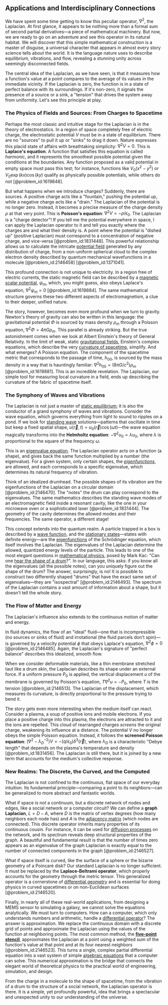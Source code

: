 ## Applications and Interdisciplinary Connections

We have spent some time getting to know this peculiar operator, $\nabla^2$, the Laplacian. At first glance, it appears to be nothing more than a formal sum of second partial derivatives—a piece of mathematical machinery. But now, we are ready to go on an adventure and see this operator in its natural habitat. We will discover that this simple mathematical construction is a master of disguise, a universal character that appears in almost every story science tells about the world. It is the language nature uses to describe equilibrium, vibrations, and flow, revealing a stunning unity across seemingly disconnected fields.

The central idea of the Laplacian, as we have seen, is that it measures how a function's value at a point compares to the average of its values in the immediate vicinity. If the Laplacian is zero, the function is in a state of perfect balance with its surroundings. If it's non-zero, it signals the presence of a source or a sink, a "tension" that drives the system away from uniformity. Let's see this principle at play.

### The Physics of Fields and Sources: From Charges to Spacetime

Perhaps the most classic and intuitive stage for the Laplacian is in the theory of electrostatics. In a region of space completely free of electric charge, the electrostatic potential $V$ must be in a state of equilibrium. There are no "sources" to pull it up or "sinks" to drag it down. Nature expresses this placid state of affairs with breathtaking simplicity: $\nabla^2 V = 0$. This is **Laplace's equation**. A function that satisfies this equation is called *harmonic*, and it represents the smoothest possible potential given the conditions at the boundaries. Any function proposed as a valid potential in empty space must pass this test; for instance, functions like $V_0(x^2 - y^2)$ or $V_0 \exp(kx) \cos(ky)$ qualify as physically possible potentials, while others do not [@problem_id:1619848].

But what happens when we introduce charges? Suddenly, there are sources. A positive charge acts like a "fountain," pushing the potential up, while a negative charge acts like a "drain." The Laplacian of the potential is no longer zero. Instead, it becomes a precise measure of the charge density $\rho$ at that very point. This is **Poisson's equation**: $\nabla^2 V = - \rho / \epsilon_0$. The Laplacian is a "charge detector"! If you tell me the potential everywhere in space, I can apply the Laplacian operator to it and tell you exactly where the charges are and what their density is. A point where the potential is "dished up" (positive Laplacian) must correspond to a concentration of negative charge, and vice-versa [@problem_id:1831448]. This powerful relationship allows us to calculate the intricate [potential field](@article_id:164615) generated by any distribution of charge, from a non-uniform spherical cloud to the complex electron density described by quantum mechanical wavefunctions in a molecule [@problem_id:2146458] [@problem_id:1371041].

This profound connection is not unique to electricity. In a region free of electric currents, the static magnetic field can be described by a [magnetic scalar potential](@article_id:185214), $\psi_m$, which, you might guess, also obeys Laplace's equation, $\nabla^2 \psi_m = 0$ [@problem_id:1619884]. The same mathematical structure governs these two different aspects of electromagnetism, a clue to their deeper, unified nature.

The story, however, becomes even more profound when we turn to gravity. Newton's theory of gravity can also be written in this language: the gravitational potential $\Phi$ is sourced by mass density $\rho_m$ through a Poisson equation, $\nabla^2 \Phi = 4 \pi G \rho_m$. This parallel is already striking. But the true astonishment comes when we look at Albert Einstein's theory of General Relativity. In the limit of weak, static [gravitational fields](@article_id:190807), Einstein's complex equations, which describe the very [curvature of spacetime](@article_id:188986), simplify. And what emerges? A Poisson equation. The component of the spacetime metric that corresponds to the passage of time, $h_{00}$, is sourced by the mass density in a way that is hauntingly familiar: $\nabla^2 h_{00} = (8 \pi G / c^2) \rho_m$ [@problem_id:1619881]. This is an incredible revelation. The Laplacian, our simple tool for measuring local curvature in a field, ends up describing the curvature of the fabric of spacetime itself.

### The Symphony of Waves and Vibrations

The Laplacian is not just a master of [static equilibrium](@article_id:163004); it is also the conductor of a grand symphony of waves and vibrations. Consider the wave equation, which governs everything from light to sound to ripples on a pond. If we look for [standing wave](@article_id:260715) solutions—patterns that oscillate in time but keep a fixed spatial shape, $u(\vec{r}, t) = u_0(\vec{r}) \cos(\omega t)$—the wave equation magically transforms into the **Helmholtz equation**: $-\nabla^2 u_0 = \lambda u_0$, where $\lambda$ is proportional to the square of the frequency $\omega$.

This is an [eigenvalue equation](@article_id:272427). The Laplacian operator acts on a function (a shape), and gives back the same function multiplied by a number (the eigenvalue). For a given system, only certain shapes, the *[eigenfunctions](@article_id:154211)*, are allowed, and each corresponds to a specific eigenvalue, which determines its natural frequency of vibration.

Think of an idealized drumhead. The possible shapes of its vibration are the eigenfunctions of the Laplacian on a circular domain [@problem_id:2146470]. The "notes" the drum can play correspond to the eigenvalues. The same mathematics describes the standing wave modes of an electromagnetic field inside a resonant cavity, like the one in your microwave oven or a sophisticated laser [@problem_id:1831444]. The geometry of the cavity determines the allowed modes and their frequencies. The same operator, a different stage!

This concept extends into the quantum realm. A particle trapped in a box is described by a [wave function](@article_id:147778), and the [stationary states](@article_id:136766)—states with definite energy—are the [eigenfunctions](@article_id:154211) of the Schrödinger equation, which itself involves the Laplacian. The eigenvalues of the Laplacian determine the allowed, quantized energy levels of the particle. This leads to one of the most elegant questions in [mathematical physics](@article_id:264909), posed by Mark Kac: "Can one [hear the shape of a drum](@article_id:186739)?". In our language, this asks: if you know all the eigenvalues (all the possible notes), can you uniquely figure out the shape of the drum? The answer, surprisingly, is no! It is possible to construct two differently shaped "drums" that have the exact same set of eigenvalues—they are "isospectral" [@problem_id:2146493]. The spectrum of the Laplacian contains a vast amount of information about a shape, but it doesn't tell the whole story.

### The Flow of Matter and Energy

The Laplacian's influence also extends to the continuous motion of matter and energy.

In fluid dynamics, the flow of an "ideal" fluid—one that is incompressible (no sources or sinks of fluid) and irrotational (the fluid parcels don't spin)—is governed by a velocity potential $\phi$ that obeys Laplace's equation, $\nabla^2 \phi = 0$ [@problem_id:2146485]. Again, the Laplacian's signature of "perfect balance" describes this idealized, smooth flow.

When we consider deformable materials, like a thin membrane stretched taut like a drum skin, the Laplacian describes its shape under an external force. If a uniform pressure $P_0$ is applied, the vertical displacement $u$ of the membrane is governed by Poisson's equation, $T \nabla^2 u = -P_0$, where $T$ is the tension [@problem_id:2146513]. The Laplacian of the displacement, which measures its curvature, is directly proportional to the pressure trying to bend it.

The story gets even more interesting when the medium itself can react. Consider a plasma, a soup of positive ions and mobile electrons. If you place a positive charge into this plasma, the electrons are attracted to it and the ions are repelled. This cloud of rearranged charges *screens* the original charge, weakening its influence at a distance. The potential $V$ no longer obeys the simple Poisson equation. Instead, it follows the **screened Poisson equation**: $(\nabla^2 - \lambda_D^{-2})V = - (q/\epsilon_0)\delta^3(\vec{r})$, where $\lambda_D$ is a characteristic "Debye length" that depends on the plasma's temperature and density [@problem_id:1831456]. The Laplacian is still there, but it is joined by a new term that accounts for the medium's collective response.

### New Realms: The Discrete, the Curved, and the Computed

The Laplacian is not confined to the continuous, flat space of our everyday intuition. Its fundamental principle—comparing a point to its neighbors—can be generalized to more abstract and fantastic worlds.

What if space is not a continuum, but a discrete network of nodes and edges, like a social network or a computer circuit? We can define a **graph Laplacian**, $L = D - A$, where $D$ is the matrix of vertex degrees (how many neighbors each node has) and $A$ is the [adjacency matrix](@article_id:150516) (which nodes are connected). This discrete operator inherits many properties of its continuous cousin. For instance, it can be used for [diffusion processes](@article_id:170202) on the network, and its spectrum reveals deep structural properties of the graph. A beautiful and fundamental result is that the number of times zero appears as an eigenvalue of the graph Laplacian is exactly equal to the number of connected components in the graph [@problem_id:2146527].

What if space itself is curved, like the surface of a sphere or the bizarre geometry of a Poincaré disk? Our standard Laplacian is no longer sufficient. It must be replaced by the **Laplace-Beltrami operator**, which properly accounts for the geometry through the metric tensor. This generalized operator is a cornerstone of [differential geometry](@article_id:145324) and is essential for doing physics in curved spacetimes or on non-Euclidean surfaces [@problem_id:2146520].

Finally, in nearly all of these real-world applications, from designing a MEMS sensor to simulating a galaxy, we cannot solve the equations analytically. We must turn to computers. How can a computer, which only understands numbers and arithmetic, handle a [differential operator](@article_id:202134)? The answer is approximation. We replace the continuous domain with a discrete grid of points and approximate the Laplacian using the values of the function at neighboring points. The most common method, the **[five-point stencil](@article_id:174397)**, approximates the Laplacian at a point using a weighted sum of the function's value at that point and at its four nearest neighbors [@problem_id:2146523]. This turns a single, complex partial differential equation into a vast system of simple [algebraic equations](@article_id:272171) that a computer can solve. This numerical approximation is the bridge that connects the elegant world of theoretical physics to the practical world of engineering, simulation, and design.

From the charge in a molecule to the shape of spacetime, from the vibration of a drum to the structure of a social network, the Laplacian operator is there. It is a simple, yet profoundly powerful, idea that brings a spectacular and unexpected unity to our understanding of the universe.